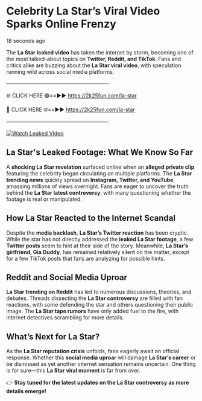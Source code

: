 # Celebrity La Star’s Viral Video Sparks Online Frenzy

18 seconds ago

The **La Star leaked video** has taken the internet by storm, becoming one of the most talked-about topics on **Twitter, Reddit, and TikTok**. Fans and critics alike are buzzing about the **La Star viral video**, with speculation running wild across social media platforms.

———————————————————-

🌐 CLICK HERE 🟢==►► https://2k25fun.com/la-star

🔴 CLICK HERE 🌐==►► https://2k25fun.com/la-star

———————————————————-

[![Watch Leaked Video](https://miro.medium.com/v2/resize:fit:828/format:webp/1*cilzJN44JGOrTw9NJCrNHA.gif "Watch Leaked Video")](https://2k25fun.com/la-star)

## **La Star's Leaked Footage: What We Know So Far**  
A **shocking La Star revelation** surfaced online when an **alleged private clip** featuring the celebrity began circulating on multiple platforms. The **La Star trending news** quickly spread on **Instagram, Twitter, and YouTube**, amassing millions of views overnight. Fans are eager to uncover the truth behind the **La Star latest controversy**, with many questioning whether the footage is real or manipulated.  

## **How La Star Reacted to the Internet Scandal**  
Despite the **media backlash**, **La Star’s Twitter reaction** has been cryptic. While the star has not directly addressed the **leaked La Star footage**, a few **Twitter posts** seem to hint at their side of the story. Meanwhile, **La Star’s girlfriend, Gia Duddy**, has remained relatively silent on the matter, except for a few TikTok posts that fans are analyzing for possible hints.  

## **Reddit and Social Media Uproar**  
**La Star trending on Reddit** has led to numerous discussions, theories, and debates. Threads dissecting the **La Star controversy** are filled with fan reactions, with some defending the star and others questioning their public image. The **La Star tape rumors** have only added fuel to the fire, with internet detectives scrambling for more details.  

## **What’s Next for La Star?**  
As the **La Star reputation crisis** unfolds, fans eagerly await an official response. Whether this **social media uproar** will damage **La Star’s career** or be dismissed as yet another internet sensation remains uncertain. One thing is for sure—this **La Star viral moment** is far from over.  

👉 **Stay tuned for the latest updates on the La Star controversy as more details emerge!**  